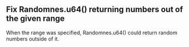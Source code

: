 ## Fix Randomnes.u64() returning numbers out of the given range

When the range was specified, Randomnes.u64() could return random numbers outside of it.

